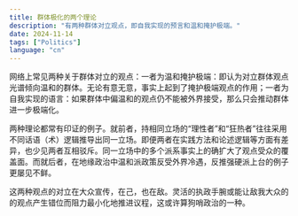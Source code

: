 ```yaml
---
title: 群体极化的两个理论
description: "有两种群体对立观点，即自我实现的预言和温和掩护极端。"
date: 2024-11-14
tags: ["Politics"]
language: "cn"
---
```


网络上常见两种关于群体对立的观点：一者为温和掩护极端：即认为对立群体观点光谱倾向温和的群体。无论有意无意，事实上起到了掩护极端观点的作用；一者为自我实现的语言：如果群体中偏温和的观点仍不能被外界接受，那么只会推动群体进一步极端化。  

两种理论都常有印证的例子。就前者，持相同立场的“理性者”和“狂热者”往往采用不同话语（术）逻辑推导出同一立场。即便两者在实践方法和论述逻辑等方面有差异，也少见两者互相驳斥。同一立场中的多个派系事实上的确扩大了观点受众的覆盖面。而就后者，在地缘政治中温和派政策反受外界冷遇，反推强硬派上台的例子更屡见不鲜。 

这两种观点的对立在大众宣传，在己，也在敌。灵活的执政手腕或能让敌我大众的的观点产生错位而阻力最小化地推进议程，这或许算狗哨政治的一种。  
